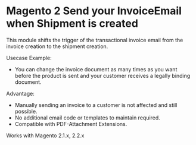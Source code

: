 # Magento 2 Send your InvoiceEmail when Shipment is created

This module shifts the trigger of the transactional invoice email from the invoice creation to the shipment creation. 

Usecase Example:
- You can change the invoice document as many times as you want before the product is sent and your customer receives a legally binding document. 


Advantage:
- Manually sending an invoice to a customer is not affected and still possible.
- No additional email code or templates to maintain required.
- Compatible with PDF-Attachment Extensions.

Works with Magento 2.1.x, 2.2.x
